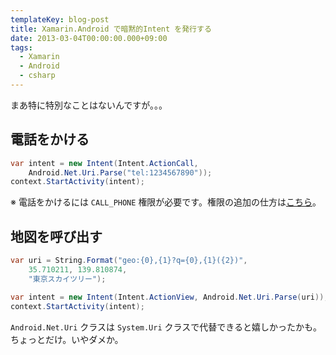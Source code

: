 ```yaml
---
templateKey: blog-post
title: Xamarin.Android で暗黙的Intent を発行する
date: 2013-03-04T00:00:00.000+09:00
tags:
  - Xamarin
  - Android
  - csharp
---
```

まあ特に特別なことはないんですが。。。

<!-- more -->

## 電話をかける

```csharp
var intent = new Intent(Intent.ActionCall, 
    Android.Net.Uri.Parse("tel:1234567890"));
context.StartActivity(intent);
```
※ 電話をかけるには ``CALL_PHONE`` 権限が必要です。権限の追加の仕方は[こちら](http://amay077.github.com/blog/2013/03/02/xamarin-android-permission/)。

## 地図を呼び出す

```csharp
var uri = String.Format("geo:{0},{1}?q={0},{1}({2})", 
    35.710211, 139.810874,
    "東京スカイツリー");

var intent = new Intent(Intent.ActionView, Android.Net.Uri.Parse(uri));
context.StartActivity(intent);
```

``Android.Net.Uri`` クラスは ``System.Uri`` クラスで代替できると嬉しかったかも。ちょっとだけ。いやダメか。